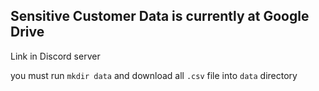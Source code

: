 ## Sensitive Customer Data is currently at Google Drive

Link in Discord server

you must run `mkdir data`
and download all `.csv` file into `data` directory
